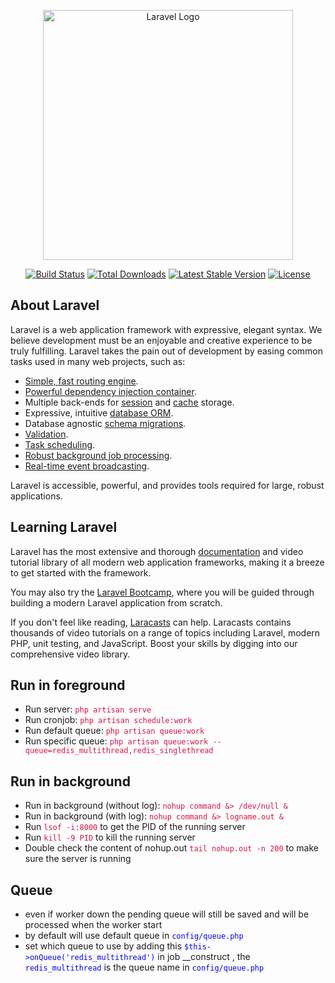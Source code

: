 <p align="center"><a href="https://laravel.com" target="_blank"><img src="https://raw.githubusercontent.com/laravel/art/master/logo-lockup/5%20SVG/2%20CMYK/1%20Full%20Color/laravel-logolockup-cmyk-red.svg" width="400" alt="Laravel Logo"></a></p>

<p align="center">
<a href="https://github.com/laravel/framework/actions"><img src="https://github.com/laravel/framework/workflows/tests/badge.svg" alt="Build Status"></a>
<a href="https://packagist.org/packages/laravel/framework"><img src="https://img.shields.io/packagist/dt/laravel/framework" alt="Total Downloads"></a>
<a href="https://packagist.org/packages/laravel/framework"><img src="https://img.shields.io/packagist/v/laravel/framework" alt="Latest Stable Version"></a>
<a href="https://packagist.org/packages/laravel/framework"><img src="https://img.shields.io/packagist/l/laravel/framework" alt="License"></a>
</p>

## About Laravel

Laravel is a web application framework with expressive, elegant syntax. We believe development must be an enjoyable and creative experience to be truly fulfilling. Laravel takes the pain out of development by easing common tasks used in many web projects, such as:

- [Simple, fast routing engine](https://laravel.com/docs/routing).
- [Powerful dependency injection container](https://laravel.com/docs/container).
- Multiple back-ends for [session](https://laravel.com/docs/session) and [cache](https://laravel.com/docs/cache) storage.
- Expressive, intuitive [database ORM](https://laravel.com/docs/eloquent).
- Database agnostic [schema migrations](https://laravel.com/docs/migrations).
- [Validation](https://laravel.com/docs/validation).
- [Task scheduling](https://laravel.com/docs/scheduling).
- [Robust background job processing](https://laravel.com/docs/queues).
- [Real-time event broadcasting](https://laravel.com/docs/broadcasting).

Laravel is accessible, powerful, and provides tools required for large, robust applications.

## Learning Laravel

Laravel has the most extensive and thorough [documentation](https://laravel.com/docs) and video tutorial library of all modern web application frameworks, making it a breeze to get started with the framework.

You may also try the [Laravel Bootcamp](https://bootcamp.laravel.com), where you will be guided through building a modern Laravel application from scratch.

If you don't feel like reading, [Laracasts](https://laracasts.com) can help. Laracasts contains thousands of video tutorials on a range of topics including Laravel, modern PHP, unit testing, and JavaScript. Boost your skills by digging into our comprehensive video library.


## Run in foreground

- Run server: <span style='color:crimson'>`php artisan serve`</span>
- Run cronjob: <span style='color:crimson'>`php artisan schedule:work`</span>
- Run default queue: <span style='color:crimson'>`php artisan queue:work`</span>
- Run specific queue: <span style='color:crimson'>`php artisan queue:work --queue=redis_multithread,redis_singlethread`</span>

## Run in background

- Run in background (without log): <span style='color:crimson'>`nohup command &> /dev/null &`</span>
- Run in background (with log): <span style='color:crimson'>`nohup command &> logname.out &`</span>
- Run <span style='color:crimson'>`lsof -i:8000`</span> to get the PID of the running server
- Run <span style='color:crimson'>`kill -9 PID`</span> to kill the running server
- Double check the content of nohup.out <span style='color:crimson'>`tail nohup.out -n 200`</span> to make sure the server is running

## Queue

- even if worker down the pending queue will still be saved and will be processed when the worker start
- by default will use default queue in <span style='color:blue'>`config/queue.php`</span>
- set which queue to use by adding this <span style='color:blue'>`$this->onQueue('redis_multithread')`</span> in job __construct , the <span style='color:blue'>`redis_multithread`</span> is the queue name in <span style='color:blue'>`config/queue.php`</span>